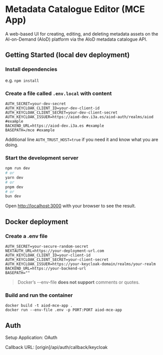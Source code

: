 # Metadata Catalogue Editor (MCE App)

A web-based UI for creating, editing, and deleting metadata assets on the AI-on-Demand (AIoD) platform via the AIoD metadata catalogue API.

## Getting Started (local dev deployment)

### Install dependencies

e.g. `npm install`

### Create a file called `.env.local` with content

```
AUTH_SECRET=your-dev-secret
AUTH_KEYCLOAK_CLIENT_ID=your-dev-client-id
AUTH_KEYCLOAK_CLIENT_SECRET=your-dev-client-secret
AUTH_KEYCLOAK_ISSUER=https://aiod-dev.i3a.es/aiod-auth/realms/aiod #example
BACKEND_URL=https://aiod-dev.i3a.es #example
BASEPATH=/mce #example
```

Additional line `AUTH_TRUST_HOST=true` if you need it and know what you are doing.

### Start the development server

```bash
npm run dev
# or
yarn dev
# or
pnpm dev
# or
bun dev
```

Open [http://localhost:3000](http://localhost:3000) with your browser to see the result.

## Docker deployment

### Create a .env file

```
AUTH_SECRET=your-secure-random-secret
NEXTAUTH_URL=https://your-deployment-url.com
AUTH_KEYCLOAK_CLIENT_ID=your-client-id
AUTH_KEYCLOAK_CLIENT_SECRET=your-client-secret
AUTH_KEYCLOAK_ISSUER=https://your-keycloak-domain/realms/your-realm
BACKEND_URL=https://your-backend-url
BASEPATH=""
```

> Docker’s --env-file **does not support** comments or quotes.

### Build and run the container

```
docker build -t aiod-mce-app .
docker run --env-file .env -p PORT:PORT aiod-mce-app
```

## Auth

Setup Application: OAuth

Callback URL: [origin]/api/auth/callback/keycloak
